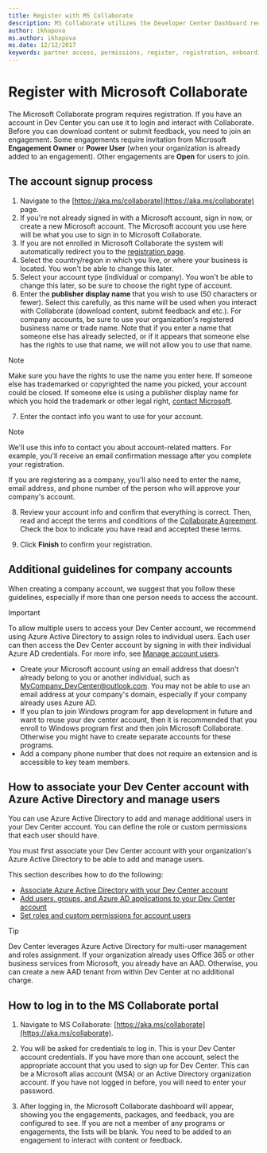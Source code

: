 ```yaml
---
title: Register with MS Collaborate
description: MS Collaborate utilizes the Developer Center Dashboard requiring an individual Microsoft Account (MSA) or an organization with Azure Active Directory set up.
author: ikhapova
ms.author: ikhapova
ms.date: 12/12/2017
keywords: partner access, permissions, register, registration, onboarding, partner feedback, build downloads, downloading specs, bugs, Microsoft Connect, SysDev Bug, Dev Center bugs
---
```


# Register with Microsoft Collaborate

The Microsoft Collaborate program requires registration. If you have an account in Dev Center  you can use it to login and interact with Collaborate. 
Before you can download content or submit feedback, you need to join an engagement. Some engagements require invitation from Microsoft **Engagement Owner** or **Power User** (when your organization is already added to an engagement). Other engagements are **Open** for users to join.

## The account signup process

1.  Navigate to the [https://aka.ms/collaborate](https://aka.ms/collaborate) page. 
2.  If you're not already signed in with a Microsoft account, sign in now, or create a new Microsoft account. The Microsoft account you use here will be what you use to sign in to Microsoft Collaborate.
3.  If you are not enrolled in Microsoft Collaborate the  system will automatically redirect you to the [registration page](https://go.microsoft.com/fwlink/?linkid=851519).
4.  Select the country/region in which you live, or where your business is located. You won't be able to change this later.
5.  Select your account type (individual or company). You won't be able to change this later, so be sure to choose the right type of account.
6.  Enter the **publisher display name** that you wish to use (50 characters or fewer). Select this carefully, as this name will be used when you interact with Collaborate (download content, submit feedback and etc.). For company accounts, be sure to use your organization's registered business name or trade name. Note that if you enter a name that someone else has already selected, or if it appears that someone else has the rights to use that name, we will not allow you to use that name. 

  > [!NOTE]
  > Make sure you have the rights to use the name you enter here. If someone else has trademarked or copyrighted the name you picked, your account could be closed. If someone else is using a publisher display name for which you hold the trademark or other legal right, [contact Microsoft](http://go.microsoft.com/fwlink/p/?LinkId=233777).    

7.  Enter the contact info you want to use for your account.

  > [!NOTE]
  > We'll use this info to contact you about account-related matters. For example, you'll receive an email confirmation message after you complete your registration.

   If you are registering as a company, you'll also need to enter the name, email address, and phone number of the person who will approve your company's account.

8.  Review your account info and confirm that everything is correct. Then, read and accept the terms and conditions of the [Collaborate Agreement](https://go.microsoft.com/fwlink/?linkid=849107). Check the box to indicate you have read and accepted these terms.

9.  Click **Finish** to confirm your registration.  

## Additional guidelines for company accounts

When creating a company account, we suggest that you follow these guidelines, especially if more than one person needs to access the account.

> [!IMPORTANT]
> To allow multiple users to access your Dev Center account, we recommend using Azure Active Directory to assign roles to individual users. Each user can then access the Dev Center account by signing in with their individual Azure AD credentials. For more info, see [Manage account users](manage-account-users.md).

-   Create your Microsoft account using an email address that doesn't already belong to you or another individual, such as MyCompany_DevCenter@outlook.com. You may not be able to use an email address at your company's domain, especially if your company already uses Azure AD.
-   If you plan to join Windows program for app development in future and want to reuse your dev center account, then it is recommended that you enroll to Windows program first and then join Microsoft Collaborate. Otherwise you might have to create separate accounts for these programs.
-   Add a company phone number that does not require an extension and is accessible to key team members.

## How to associate your Dev Center account with Azure Active Directory and manage users

You can use Azure Active Directory to add and manage additional users in your Dev Center account. You can define the role or custom permissions that each user should have. 

You must first associate your Dev Center account with your organization's Azure Active Directory to be able to add and manage users. 

This section describes how to do the following:

-   [Associate Azure Active Directory with your Dev Center account](../../windows/uwp/publish/associate-azure-ad-with-dev-center)
-   [Add users, groups, and Azure AD applications to your Dev Center account](../../windows/uwp/publish/add-users-groups-and-azure-ad-applications.md)
-   [Set roles and custom permissions for account users](../../windows/uwp/publish/set-custom-permissions-for-account-users.md)

> [!TIP]
> Dev Center leverages Azure Active Directory for multi-user management and roles assignment. If your organization already uses Office 365 or other business services from Microsoft, you already have an AAD. Otherwise, you can create a new AAD tenant from within Dev Center at no additional charge.

## How to log in to the MS Collaborate portal

1. Navigate to MS Collaborate: [https://aka.ms/collaborate](https://aka.ms/collaborate).

2.	You will be asked for credentials to log in. This is your Dev Center account credentials. If you have more than one account, select the appropriate account that you used to sign up for Dev Center. This can be a Microsoft alias account (MSA) or an Active Directory organization account. If you have not logged in before, you will need to enter your password.

3. After logging in, the Microsoft Collaborate dashboard will appear, showing you the engagements, packages, and feedback, you are configured to see. If you are not a member of any programs or engagements, the lists will be blank. You need to be added to an engagement to interact with content or feedback. 


